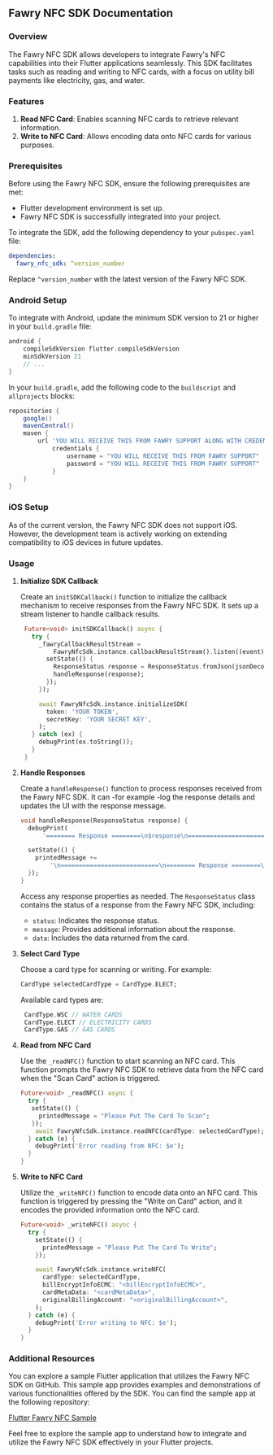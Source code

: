 
## Fawry NFC SDK Documentation

### Overview

The Fawry NFC SDK allows developers to integrate Fawry's NFC capabilities into their Flutter applications seamlessly. This SDK facilitates tasks such as reading and writing to NFC cards, with a focus on utility bill payments like electricity, gas, and water.

### Features

1. **Read NFC Card**: Enables scanning NFC cards to retrieve relevant information.
2. **Write to NFC Card**: Allows encoding data onto NFC cards for various purposes.

### Prerequisites

Before using the Fawry NFC SDK, ensure the following prerequisites are met:

- Flutter development environment is set up.
- Fawry NFC SDK is successfully integrated into your project.

To integrate the SDK, add the following dependency to your `pubspec.yaml` file:

```yaml
dependencies:
  fawry_nfc_sdk: ^version_number
```

Replace `^version_number` with the latest version of the Fawry NFC SDK.

### Android Setup

To integrate with Android, update the minimum SDK version to 21 or higher in your `build.gradle` file:

```groovy
android {
    compileSdkVersion flutter.compileSdkVersion
    minSdkVersion 21
    // ...
}
```

In your `build.gradle`, add the following code to the `buildscript` and `allprojects` blocks:

```groovy
repositories {
    google()   
    mavenCentral()
    maven { 
        url 'YOU WILL RECEIVE THIS FROM FAWRY SUPPORT ALONG WITH CREDENTIALS' 
            credentials {
                username = "YOU WILL RECEIVE THIS FROM FAWRY SUPPORT"
                password = "YOU WILL RECEIVE THIS FROM FAWRY SUPPORT"
            }
    }
}
```

### iOS Setup

As of the current version, the Fawry NFC SDK does not support iOS. However, the development team is actively working on extending compatibility to iOS devices in future updates.


### Usage

1. **Initialize SDK Callback**

   Create an `initSDKCallback()` function to initialize the callback mechanism to receive responses from the Fawry NFC SDK. It sets up a stream listener to handle callback results.

   ```dart
    Future<void> initSDKCallback() async {
      try {
        _fawryCallbackResultStream =
            FawryNfcSdk.instance.callbackResultStream().listen((event) {
          setState(() {
            ResponseStatus response = ResponseStatus.fromJson(jsonDecode(event));
            handleResponse(response);
          });
        });

        await FawryNfcSdk.instance.initializeSDK(
          token: 'YOUR TOKEN',
          secretKey: 'YOUR SECRET KEY',
        );
      } catch (ex) {
        debugPrint(ex.toString());
      }
    }
   ```

2. **Handle Responses**

   Create a `handleResponse()` function to process responses received from the Fawry NFC SDK. It can -for example -log the response details and updates the UI with the response message.

   ```dart
   void handleResponse(ResponseStatus response) {
     debugPrint(
         '======== Response ========\n$response\n===========================');

     setState(() {
       printedMessage +=
           '\n===========================\n======== Response ========\n$response';
     });
   }
   ```

   Access any response properties as needed. The `ResponseStatus` class contains the status of a response from the Fawry NFC SDK, including:
   - `status`: Indicates the response status.
   - `message`: Provides additional information about the response.
   - `data`: Includes the data returned from the card.

3. **Select Card Type**

   Choose a card type for scanning or writing. For example:

   ```dart
   CardType selectedCardType = CardType.ELECT;
   ```

   Available card types are:

   ```dart
    CardType.WSC // WATER CARDS
    CardType.ELECT // ELECTRICITY CARDS
    CardType.GAS // GAS CARDS
   ```

4. **Read from NFC Card**

   Use the `_readNFC()` function to start scanning an NFC card. This function prompts the Fawry NFC SDK to retrieve data from the NFC card when the "Scan Card" action is triggered.

   ```dart
   Future<void> _readNFC() async {
     try {
      setState(() {
        printedMessage = "Please Put The Card To Scan";
      });
       await FawryNfcSdk.instance.readNFC(cardType: selectedCardType);
     } catch (e) {
       debugPrint('Error reading from NFC: $e');
     }
   }
   ```

5. **Write to NFC Card**

   Utilize the `_writeNFC()` function to encode data onto an NFC card. This function is triggered by pressing the "Write on Card" action, and it encodes the provided information onto the NFC card.

   ```dart
   Future<void> _writeNFC() async {
     try {
       setState(() {
         printedMessage = "Please Put The Card To Write";
       });

       await FawryNfcSdk.instance.writeNFC(
         cardType: selectedCardType, 
         billEncryptInfoECMC: "<billEncryptInfoECMC>",
         cardMetaData: "<cardMetaData>",
         originalBillingAccount: "<originalBillingAccount>",
       );
     } catch (e) {
       debugPrint('Error writing to NFC: $e');
     }
   }
   ```

### Additional Resources

You can explore a sample Flutter application that utilizes the Fawry NFC SDK on GitHub. This sample app provides examples and demonstrations of various functionalities offered by the SDK. You can find the sample app at the following repository:

[Flutter Fawry NFC Sample](https://github.com/FawryPay/Flutter-Fawry-NFC-Sample)

Feel free to explore the sample app to understand how to integrate and utilize the Fawry NFC SDK effectively in your Flutter projects.